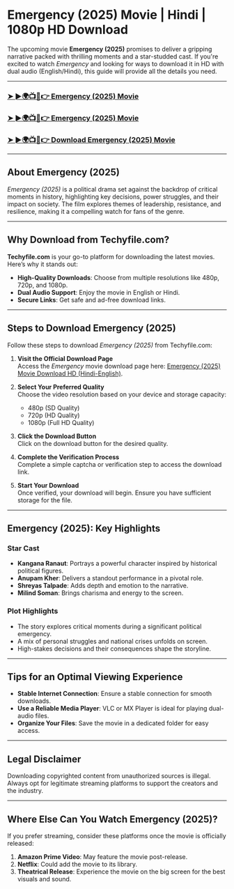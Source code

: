 # Emergency (2025) Movie | Hindi | 1080p HD Download 

The upcoming movie **Emergency (2025)** promises to deliver a gripping narrative packed with thrilling moments and a star-studded cast. If you're excited to watch *Emergency* and looking for ways to download it in HD with dual audio (English/Hindi), this guide will provide all the details you need.  

---

### [➤ ►🌍📺📱👉 Emergency (2025) Movie](https://techyfile.com/emergency-2025-movie-hindi-1080p-hd-download/)  

### [➤ ►🌍📺📱👉 Emergency (2025) Movie](https://techyfile.com/emergency-2025-movie-hindi-1080p-hd-download/)  

### [➤ ►🌍📺📱👉 Download Emergency (2025) Movie](https://techyfile.com/emergency-2025-movie-hindi-1080p-hd-download/)  

---

## About Emergency (2025)  

*Emergency (2025)* is a political drama set against the backdrop of critical moments in history, highlighting key decisions, power struggles, and their impact on society. The film explores themes of leadership, resistance, and resilience, making it a compelling watch for fans of the genre.  

---

## Why Download from Techyfile.com?  

**Techyfile.com** is your go-to platform for downloading the latest movies. Here’s why it stands out:  

- **High-Quality Downloads**: Choose from multiple resolutions like 480p, 720p, and 1080p.  
- **Dual Audio Support**: Enjoy the movie in English or Hindi.  
- **Secure Links**: Get safe and ad-free download links.  

---

## Steps to Download Emergency (2025)  

Follow these steps to download *Emergency (2025)* from Techyfile.com:  

1. **Visit the Official Download Page**  
   Access the *Emergency* movie download page here: [Emergency (2025) Movie Download HD (Hindi-English)](https://techyfile.com).  

2. **Select Your Preferred Quality**  
   Choose the video resolution based on your device and storage capacity:  
   - 480p (SD Quality)  
   - 720p (HD Quality)  
   - 1080p (Full HD Quality)  

3. **Click the Download Button**  
   Click on the download button for the desired quality.  

4. **Complete the Verification Process**  
   Complete a simple captcha or verification step to access the download link.  

5. **Start Your Download**  
   Once verified, your download will begin. Ensure you have sufficient storage for the file.  

---

## Emergency (2025): Key Highlights  

### Star Cast  

- **Kangana Ranaut**: Portrays a powerful character inspired by historical political figures.  
- **Anupam Kher**: Delivers a standout performance in a pivotal role.  
- **Shreyas Talpade**: Adds depth and emotion to the narrative.  
- **Milind Soman**: Brings charisma and energy to the screen.  

### Plot Highlights  

- The story explores critical moments during a significant political emergency.  
- A mix of personal struggles and national crises unfolds on screen.  
- High-stakes decisions and their consequences shape the storyline.  

---

## Tips for an Optimal Viewing Experience  

- **Stable Internet Connection**: Ensure a stable connection for smooth downloads.  
- **Use a Reliable Media Player**: VLC or MX Player is ideal for playing dual-audio files.  
- **Organize Your Files**: Save the movie in a dedicated folder for easy access.  

---

## Legal Disclaimer  

Downloading copyrighted content from unauthorized sources is illegal. Always opt for legitimate streaming platforms to support the creators and the industry.  

---

## Where Else Can You Watch Emergency (2025)?  

If you prefer streaming, consider these platforms once the movie is officially released:  

1. **Amazon Prime Video**: May feature the movie post-release.  
2. **Netflix**: Could add the movie to its library.  
3. **Theatrical Release**: Experience the movie on the big screen for the best visuals and sound.  
